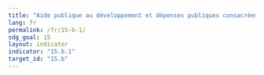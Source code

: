 ```yaml
---
title: "Aide publique au développement et dépenses publiques consacrées à la préservation et à l’exploitation durable de la biodiversité et des écosystèmes"
lang: fr
permalink: /fr/15-b-1/
sdg_goal: 15
layout: indicator
indicator: "15.b.1"
target_id: "15.b"
---
```


